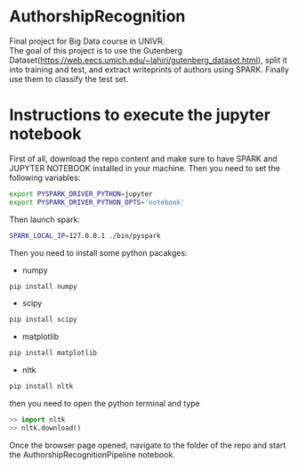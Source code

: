 # AuthorshipRecognition
Final project for Big Data course in UNIVR.  
The goal of this project is to use the Gutenberg Dataset(https://web.eecs.umich.edu/~lahiri/gutenberg_dataset.html), split it into training and test, and extract writeprints of authors using SPARK. Finally use them to classify the test set.

# Instructions to execute the jupyter notebook
First of all, download the repo content and make sure to have SPARK and JUPYTER NOTEBOOK installed in your machine. Then you need to set the following variables:
```bash
export PYSPARK_DRIVER_PYTHON=jupyter
export PYSPARK_DRIVER_PYTHON_OPTS='notebook'
```
Then launch spark:
```bash
SPARK_LOCAL_IP=127.0.0.1 ./bin/pyspark
```
Then you need to install some python pacakges:
- numpy
```bash
pip install numpy
```
- scipy
```bash
pip install scipy
```
- matplotlib
```bash
pip install matplotlib
```
- nltk
```bash
pip install nltk
```
then you need to open the python terminal and type
```python
>> import nltk
>> nltk.download()
```
Once the browser page opened, navigate to the folder of the repo and start the AuthorshipRecognitionPipeline notebook.
